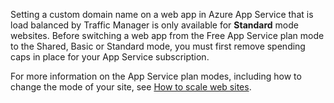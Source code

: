 Setting a custom domain name on a web app in Azure App Service that is load balanced by Traffic Manager is only available for **Standard** mode websites. Before switching a web app from the Free App Service plan mode to the Shared, Basic or Standard mode, you must first remove spending caps in place for your App Service subscription. 

For more information on the App Service plan modes, including how to change the mode of your site, see [How to scale web sites](/documentation/articles/web-sites-scale/).